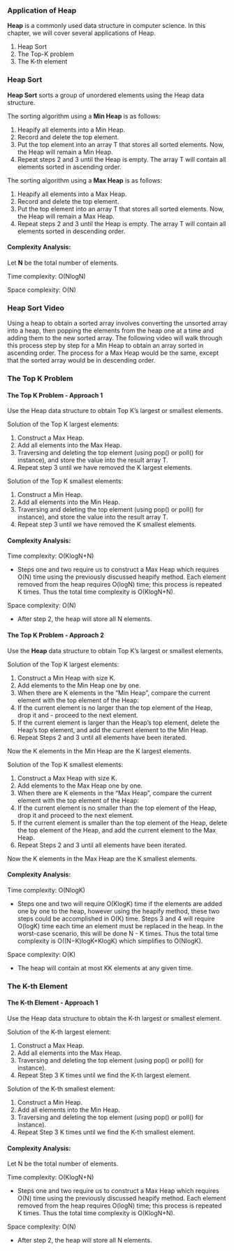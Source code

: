 ### Application of Heap


**Heap** is a commonly used data structure in computer science. In this chapter, we will cover several applications of Heap.

1. Heap Sort
2. The Top-K problem
3. The K-th element

### Heap Sort

**Heap Sort** sorts a group of unordered elements using the Heap data structure.

The sorting algorithm using a **Min Heap** is as follows:

1. Heapify all elements into a Min Heap.
2. Record and delete the top element.
3. Put the top element into an array T that stores all sorted elements. Now, the Heap will remain a Min Heap.
4. Repeat steps 2 and 3 until the Heap is empty. The array T will contain all elements sorted in ascending order.


The sorting algorithm using a **Max Heap** is as follows:

1. Heapify all elements into a Max Heap.
2. Record and delete the top element.
3. Put the top element into an array T that stores all sorted elements. Now, the Heap will remain a Max Heap.
4. Repeat steps 2 and 3 until the Heap is empty. The array T will contain all elements sorted in descending order.

#### Complexity Analysis:

Let **N** be the total number of elements.

Time complexity: O(NlogN)

Space complexity: O(N)

### Heap Sort Video
Using a heap to obtain a sorted array involves converting the unsorted array into a heap, then popping the elements from the heap one at a time and adding them to the new sorted array. The following video will walk through this process step by step for a Min Heap to obtain an array sorted in ascending order. The process for a Max Heap would be the same, except that the sorted array would be in descending order.


### The Top K Problem

#### The Top K Problem - Approach 1
Use the Heap data structure to obtain Top K’s largest or smallest elements.

Solution of the Top K largest elements:

1. Construct a Max Heap.
2. Add all elements into the Max Heap.
3. Traversing and deleting the top element (using pop() or poll() for instance), and store the value into the result array T.
4. Repeat step 3 until we have removed the K largest elements.

Solution of the Top K smallest elements:

1. Construct a Min Heap.
2. Add all elements into the Min Heap.
3. Traversing and deleting the top element (using pop() or poll() for instance), and store the value into the result array T.
4. Repeat step 3 until we have removed the K smallest elements.

#### Complexity Analysis:

Time complexity: O(KlogN+N)

- Steps one and two require us to construct a Max Heap which requires O(N) time using the previously discussed heapify method. Each element removed from the heap requires O(logN) time; this process is repeated K times. Thus the total time complexity is O(KlogN+N).

Space complexity: O(N)

- After step 2, the heap will store all N elements.


#### The Top K Problem - Approach 2

Use the **Heap** data structure to obtain Top K’s largest or smallest elements.

Solution of the Top K largest elements:

1. Construct a Min Heap with size K.
2. Add elements to the Min Heap one by one.
3. When there are K elements in the “Min Heap”, compare the current element with the top element of the Heap:
4. If the current element is no larger than the top element of the Heap, drop it and - proceed to the next element.
5. If the current element is larger than the Heap’s top element, delete the Heap’s top element, and add the current element to the Min Heap.
6. Repeat Steps 2 and 3 until all elements have been iterated.

Now the K elements in the Min Heap are the K largest elements.

Solution of the Top K smallest elements:

1. Construct a Max Heap with size K.
2. Add elements to the Max Heap one by one.
3. When there are K elements in the “Max Heap”, compare the current element with the top element of the Heap:
4. If the current element is no smaller than the top element of the Heap, drop it and proceed to the next element.
5. If the current element is smaller than the top element of the Heap, delete the top element of the Heap, and add the current element to the Max Heap.
6. Repeat Steps 2 and 3 until all elements have been iterated.

Now the K elements in the Max Heap are the K smallest elements.

#### Complexity Analysis:

Time complexity: O(NlogK)

- Steps one and two will require O(KlogK) time if the elements are added one by one to the heap, however using the heapify method, these two steps could be accomplished in O(K) time. Steps 3 and 4 will require O(logK) time each time an element must be replaced in the heap. In the worst-case scenario, this will be done N - K times. Thus the total time complexity is O((N−K)logK+KlogK) which simplifies to O(NlogK).

Space complexity: O(K)

- The heap will contain at most KK elements at any given time.


### The K-th Element

#### The K-th Element - Approach 1

Use the Heap data structure to obtain the K-th largest or smallest element.

Solution of the K-th largest element:

1. Construct a Max Heap.
2. Add all elements into the Max Heap.
3. Traversing and deleting the top element (using pop() or poll() for instance).
4. Repeat Step 3 K times until we find the K-th largest element.

Solution of the K-th smallest element:

1. Construct a Min Heap.
2. Add all elements into the Min Heap.
3. Traversing and deleting the top element (using pop() or poll() for instance).
4. Repeat Step 3 K times until we find the K-th smallest element.

#### Complexity Analysis:

Let N be the total number of elements.

Time complexity: O(KlogN+N)

- Steps one and two require us to construct a Max Heap which requires O(N) time using the previously discussed heapify method. Each element removed from the heap requires O(logN) time; this process is repeated K times. Thus the total time complexity is O(KlogN+N).

Space complexity: O(N)

- After step 2, the heap will store all N elements.



